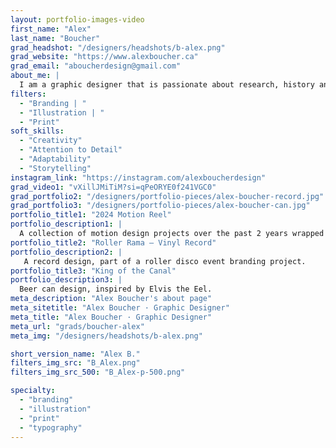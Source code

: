```yaml
---
layout: portfolio-images-video
first_name: "Alex"
last_name: "Boucher"
grad_headshot: "/designers/headshots/b-alex.png"
grad_website: "https://www.alexboucher.ca"
grad_email: "aboucherdesign@gmail.com"
about_me: |
  I am a graphic designer that is passionate about research, history and diving deep into projects. I am huge fan of 1960s and 1970s design and like to incorporate this style, when appropriate. My experience during the Graphic Design program was extremely positive, I am grateful to have learned so much over the past 3 years and can’t wait to keep learning throughout my career in Graphic Design. 
filters:
  - "Branding | "
  - "Illustration | "
  - "Print"
soft_skills:
  - "Creativity"
  - "Attention to Detail"  
  - "Adaptability" 
  - "Storytelling" 
instagram_link: "https://instagram.com/alexboucherdesign"
grad_video1: "vXillJMiTiM?si=qPeORYE0f241VGC0"
grad_portfolio2: "/designers/portfolio-pieces/alex-boucher-record.jpg"
grad_portfolio3: "/designers/portfolio-pieces/alex-boucher-can.jpg"
portfolio_title1: "2024 Motion Reel"
portfolio_description1: |
  A collection of motion design projects over the past 2 years wrapped up into a motion reel.
portfolio_title2: "Roller Rama — Vinyl Record"
portfolio_description2: |
   A record design, part of a roller disco event branding project.
portfolio_title3: "King of the Canal"
portfolio_description3: |
  Beer can design, inspired by Elvis the Eel.
meta_description: "Alex Boucher's about page"
meta_sitetitle: "Alex Boucher · Graphic Designer"
meta_title: "Alex Boucher · Graphic Designer"
meta_url: "grads/boucher-alex"
meta_img: "/designers/headshots/b-alex.png"

short_version_name: "Alex B."
filters_img_src: "B_Alex.png"
filters_img_src_500: "B_Alex-p-500.png"

specialty:
  - "branding"
  - "illustration"
  - "print"
  - "typography"
---
```

